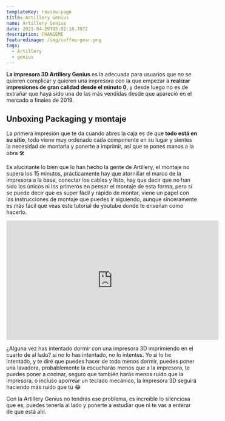 ```yaml
---
templateKey: review-page
title: Artillery Genius
name: Artillery Genius
date: 2021-04-29T05:02:18.787Z
description: CHANGEME
featuredimage: /img/coffee-gear.png
tags:
  - Artillery
  - genius
---
```

**La impresora 3D Artillery Genius** es la adecuada para usuarios que no se quieren complicar y quieren una impresora con la que empezar a **realizar impresiones de gran calidad desde el minuto 0**, y desde luego no es de extrañar que haya sido una de las más vendidas desde que apareció en el mercado a finales de 2019.

## Unboxing Packaging y montaje

La primera impresión que te da cuando abres la caja es de que **todo está en su sitio**, todo viene muy ordenado cada componente en su lugar y sientes la necesidad de montarla y ponerte a imprimir, así que te pones manos a la obra 🛠

Es alucinante lo bien que lo han hecho la gente de Artillery, el montaje no supera los 15 minutos, prácticamente hay que atornillar el marco de la impresora a la base, conectar los cables y listo, hay que decir que no han sido los únicos ni los primeros en pensar el montaje de esta forma, pero si se puede decir que es super fácil y rápido de montar, viene un papel con las instrucciones de montaje que puedes ir siguiendo, aunque sinceramente es más fácil que veas este tutorial de youtube donde te enseñan como hacerlo.

<iframe width="560" height="315" src="https://www.youtube.com/embed/tDYIkgxURxw" title="YouTube video player" frameborder="0" allow="accelerometer; autoplay; clipboard-write; encrypted-media; gyroscope; picture-in-picture" allowfullscreen></iframe>

¿Alguna vez has intentado dormir con una impresora 3D imprimiendo en el cuarto de al lado? si no lo has intentado, no lo intentes. Yo si lo he intentado, y te diré que puedes hacer de todo menos dormir, puedes poner una lavadora, probablemente la escucharás menos que a la impresora, te puedes poner a cocinar, seguro que también harás menos ruido que la impresora, o incluso aporrear un teclado mecánico, la impresora 3D seguirá haciendo más ruido que tú 😂

Con la Artillery Genius no tendrás ese problema, es increíble lo silenciosa que es, puedes tenerla al lado y ponerte a estudiar que ni te vas a enterar de que está ahí.